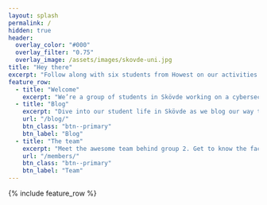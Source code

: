 ```yaml
---
layout: splash
permalink: /
hidden: true
header:
  overlay_color: "#000"
  overlay_filter: "0.75"
  overlay_image: /assets/images/skovde-uni.jpg
title: "Hey there"
excerpt: "Follow along with six students from Howest on our activities during the security project in Skövde, Sweden!"
feature_row:
  - title: "Welcome"
    excerpt: "We’re a group of students in Skövde working on a cybersecurity project and sharing the ride. Tech wins, daily chaos, and all. Glad you’re here!"
  - title: "Blog"
    excerpt: "Dive into our student life in Skövde as we blog our way through the security project!"
    url: "/blog/"
    btn_class: "btn--primary"
    btn_label: "Blog"
  - title: "The team"
    excerpt: "Meet the awesome team behind group 2. Get to know the faces behind the project right here!"
    url: "/members/"
    btn_class: "btn--primary"
    btn_label: "Team"
---
```


{% include feature_row %}